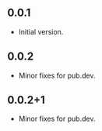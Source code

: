 ## 0.0.1

- Initial version.

## 0.0.2

- Minor fixes for pub.dev.

## 0.0.2+1

- Minor fixes for pub.dev.
